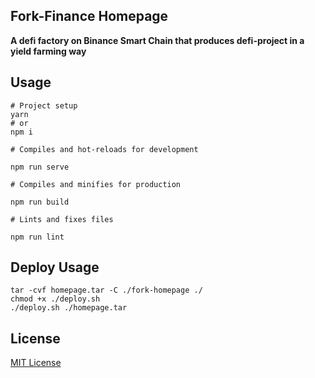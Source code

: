 ## Fork-Finance Homepage

**A defi factory on Binance Smart Chain that produces defi-project in a yield farming way**

## Usage

```
# Project setup
yarn
# or
npm i

# Compiles and hot-reloads for development

npm run serve

# Compiles and minifies for production

npm run build

# Lints and fixes files

npm run lint

```

## Deploy Usage

```
tar -cvf homepage.tar -C ./fork-homepage ./
chmod +x ./deploy.sh
./deploy.sh ./homepage.tar
```

## License

[MIT License](https://opensource.org/licenses/MIT)
